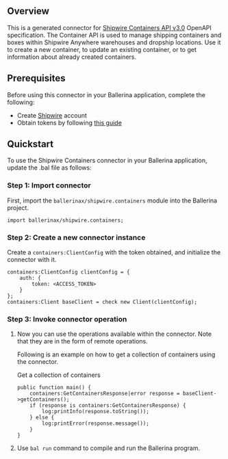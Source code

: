 ## Overview
This is a generated connector for [Shipwire Containers API v3.0](https://www.shipwire.com/developers/container/) OpenAPI specification.
The Container API is used to manage shipping containers and boxes within Shipwire Anywhere warehouses and dropship locations.
Use it to create a new container, to update an existing container, or to get information about already created containers.

## Prerequisites

Before using this connector in your Ballerina application, complete the following:

* Create [Shipwire](https://www.shipwire.com) account
* Obtain tokens by following [this guide](https://www.shipwire.com/developers/getting-started)
 
## Quickstart

To use the Shipwire Containers connector in your Ballerina application, update the .bal file as follows:

### Step 1: Import connector
First, import the `ballerinax/shipwire.containers` module into the Ballerina project.
```ballerina
import ballerinax/shipwire.containers;
```

### Step 2: Create a new connector instance
Create a `containers:ClientConfig` with the token obtained, and initialize the connector with it.
```ballerina
containers:ClientConfig clientConfig = {
    auth: {
        token: <ACCESS_TOKEN>
    }
};
containers:Client baseClient = check new Client(clientConfig);
```

### Step 3: Invoke connector operation
1. Now you can use the operations available within the connector. Note that they are in the form of remote operations.

    Following is an example on how to get a collection of containers using the connector. 

    Get a collection of containers

    ```ballerina
    public function main() {
        containers:GetContainersResponse|error response = baseClient->getContainers();
        if (response is containers:GetContainersResponse) {
            log:printInfo(response.toString());
        } else {
            log:printError(response.message());
        }
    }
    ``` 

2. Use `bal run` command to compile and run the Ballerina program.
